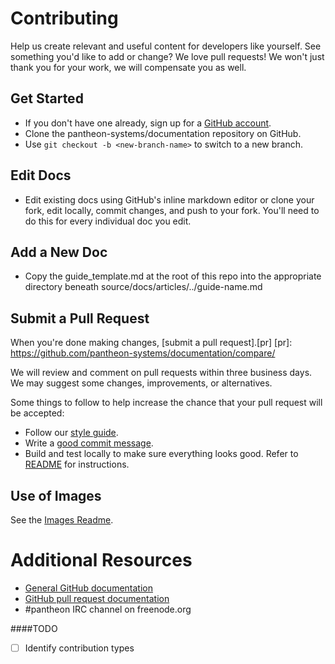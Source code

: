 # Contributing

Help us create relevant and useful content for developers like yourself. See something you'd like to add or change? We love pull requests! We won't just thank you for your work, we will compensate you as well.

## Get Started

* If you don't have one already, sign up for a [GitHub account](https://github.com/signup/free).
* Clone the pantheon-systems/documentation repository on GitHub.
* Use `git checkout -b <new-branch-name>` to switch to a new branch.

## Edit Docs

* Edit existing docs using GitHub's inline markdown editor or clone your fork, edit locally, commit changes, and push to your fork. You'll need to do this for every individual doc you edit.

## Add a New Doc

* Copy the guide_template.md at the root of this repo into the appropriate directory beneath source/docs/articles/../guide-name.md

## Submit a Pull Request

When you're done making changes, [submit a pull request].[pr]
[pr]: https://github.com/pantheon-systems/documentation/compare/

We will review and comment on pull requests within three business days. We may suggest some changes, improvements, or alternatives.

Some things to follow to help increase the chance that your pull request will be accepted:

* Follow our [style guide](https://github.com/pantheon-systems/documentation/blob/master/style-guide.md).
* Write a [good commit message][commit].
* Build and test locally to make sure everything looks good. Refer to [README](https://github.com/pantheon-systems/documentation/blob/master/README.md) for instructions.

[style]: https://docs.getpantheon.com/style-guide.html
[commit]: http://chris.beams.io/posts/git-commit/

## Use of Images

See the [Images Readme](https://github.com/pantheon-systems/documentation/blob/master/source/docs/assets/images/readme.md).

# Additional Resources

* [General GitHub documentation](http://help.github.com/)
* [GitHub pull request documentation](http://help.github.com/send-pull-requests/)
* #pantheon IRC channel on freenode.org


####TODO
- [ ] Identify contribution types
